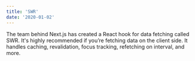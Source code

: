 ```yaml
---
title: 'SWR'
date: '2020-01-02'
---
```


The team behind Next.js has created a React hook for data fetching called SWR. It's highly recommended if you’re fetching data on the client side. It handles caching, revalidation, focus tracking, refetching on interval, and more.
